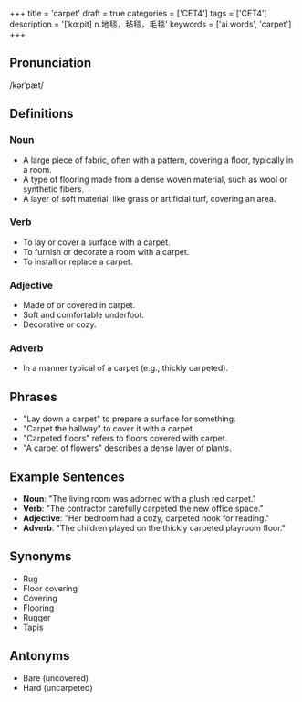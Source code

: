 +++
title = 'carpet'
draft = true
categories = ['CET4']
tags = ['CET4']
description = '[ˈkɑːpit] n.地毯，毡毯，毛毯'
keywords = ['ai words', 'carpet']
+++

## Pronunciation
/kərˈpæt/

## Definitions
### Noun
- A large piece of fabric, often with a pattern, covering a floor, typically in a room.
- A type of flooring made from a dense woven material, such as wool or synthetic fibers.
- A layer of soft material, like grass or artificial turf, covering an area.

### Verb
- To lay or cover a surface with a carpet.
- To furnish or decorate a room with a carpet.
- To install or replace a carpet.

### Adjective
- Made of or covered in carpet.
- Soft and comfortable underfoot.
- Decorative or cozy.

### Adverb
- In a manner typical of a carpet (e.g., thickly carpeted).

## Phrases
- "Lay down a carpet" to prepare a surface for something.
- "Carpet the hallway" to cover it with a carpet.
- "Carpeted floors" refers to floors covered with carpet.
- "A carpet of flowers" describes a dense layer of plants.

## Example Sentences
- **Noun**: "The living room was adorned with a plush red carpet."
- **Verb**: "The contractor carefully carpeted the new office space."
- **Adjective**: "Her bedroom had a cozy, carpeted nook for reading."
- **Adverb**: "The children played on the thickly carpeted playroom floor."

## Synonyms
- Rug
- Floor covering
- Covering
- Flooring
- Rugger
- Tapis

## Antonyms
- Bare (uncovered)
- Hard (uncarpeted)
